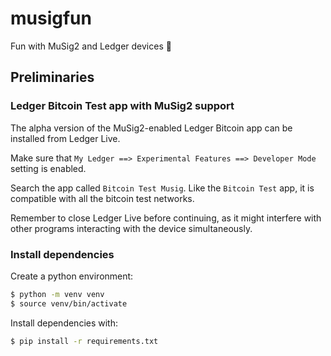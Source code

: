 # musigfun
Fun with MuSig2 and Ledger devices 🎵


## Preliminaries

### Ledger Bitcoin Test app with MuSig2 support

The alpha version of the MuSig2-enabled Ledger Bitcoin app can be installed from Ledger Live.

Make sure that `My Ledger ==> Experimental Features ==> Developer Mode` setting is enabled.

Search the app called `Bitcoin Test Musig`. Like the `Bitcoin Test` app, it is compatible with all the bitcoin test networks.

Remember to close Ledger Live before continuing, as it might interfere with other programs interacting with the device simultaneously.

### Install dependencies

Create a python environment:

```bash
$ python -m venv venv
$ source venv/bin/activate
```

Install dependencies with:

```bash
$ pip install -r requirements.txt
```


